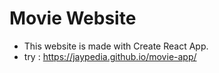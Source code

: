 # Movie Website

- This website is made with Create React App.
- try : https://jaypedia.github.io/movie-app/
